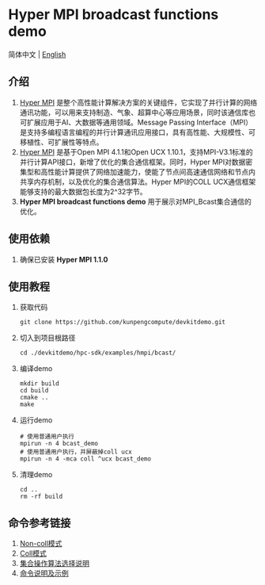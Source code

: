 # **Hyper MPI broadcast functions demo**

简体中文 | [English](README_en.md)

## 介绍

1. [Hyper MPI](https://www.hikunpeng.com/developer/hpc/hypermpi)
   是整个高性能计算解决方案的关键组件，它实现了并行计算的网络通讯功能，可以用来支持制造、气象、超算中心等应用场景，同时该通信库也可扩展应用于AI、大数据等通用领域。Message Passing
   Interface（MPI）是支持多编程语言编程的并行计算通讯应用接口，具有高性能、大规模性、可移植性、可扩展性等特点。
2. [Hyper MPI](https://www.hikunpeng.com/developer/hpc/hypermpi) 是基于Open MPI 4.1.1和Open UCX
   1.10.1，支持MPI-V3.1标准的并行计算API接口，新增了优化的集合通信框架。同时，Hyper MPI对数据密集型和高性能计算提供了网络加速能力，使能了节点间高速通信网络和节点内共享内存机制，以及优化的集合通信算法。Hyper
   MPI的COLL UCX通信框架能够支持的最大数据包长度为2^32字节。
3. **Hyper MPI broadcast functions demo** 用于展示对MPI_Bcast集合通信的优化。

## 使用依赖

1. 确保已安装 **Hyper MPI 1.1.0**

## 使用教程

1. 获取代码

   ```shell
   git clone https://github.com/kunpengcompute/devkitdemo.git
   ```

2. 切入到项目根路径

   ```shell
   cd ./devkitdemo/hpc-sdk/examples/hmpi/bcast/
   ```

3. 编译demo

   ```shell
   mkdir build
   cd build
   cmake ..
   make
   ```

4. 运行demo

   ```shell
   # 使用普通用户执行
   mpirun -n 4 bcast_demo
   # 使用普通用户执行，并屏蔽掉coll ucx
   mpirun -n 4 -mca coll ^ucx bcast_demo
   ```

5. 清理demo

   ```shell
   cd ..
   rm -rf build
   ```

## 命令参考链接

1. [Non-coll模式](https://www.hikunpeng.com/document/detail/zh/kunpenghpcs/hypermpi/userg_huaweimpi_0014.html)
2. [Coll模式](https://www.hikunpeng.com/document/detail/zh/kunpenghpcs/hypermpi/userg_huaweimpi_0015.html)
3. [集合操作算法选择说明](https://www.hikunpeng.com/document/detail/zh/kunpenghpcs/hypermpi/userg_huaweimpi_0016.html)
4. [命令说明及示例](https://www.hikunpeng.com/document/detail/zh/kunpenghpcs/hypermpi/userg_huaweimpi_0031.html)

